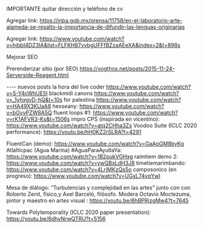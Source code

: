 IMPORTANTE quitar dirección y teléfono de cv

Agregar link: https://inba.gob.mx/prensa/11758/en-el-laboratorio-arte-alameda-se-resalto-la-importancia-de-difundir-las-lenguas-originarias

Agregar link: https://www.youtube.com/watch?v=hjbbI4DZ3IA&list=FLFKH87vvbgUFFfBZzaAEeXA&index=2&t=898s

Mejorar SEO

Prerenderizar sitio (por SEO) https://yogthos.net/posts/2015-11-24-Serverside-Reagent.html

---- nuevos posts
la hora del live coder https://www.youtube.com/watch?v=S-Y4cWhUE5I
blackmidi canons https://www.youtube.com/watch?v=_1yhxgvD-hQ&t=10s
for palestina https://www.youtube.com/watch?v=HA49X3KUaA8
hexseany: https://www.youtube.com/watch?v=bGvvPZW8A5Q
fluent loops #1: https://www.youtube.com/watch?v=rK1AFVR3-Ks&t=1506s
impro CPS (inspirada en vicentino): https://www.youtube.com/watch?v=atq2CHha3Zs
Voodoo Suite (ICLC 2020 performance): https://youtu.be/hH0KZ2rSLRA?t=4291

FluentCan (demo): https://www.youtube.com/watch?v=GaApGM8byKg
Atlalticpac (Agua Marina) #AguaParaAyutlaYa: https://www.youtube.com/watch?v=1B2pukVGHxg
raimtiem demo 2: https://www.youtube.com/watch?v=ywQBxLdH3J8
timetiemarimbando: https://www.youtube.com/watch?v=4LrjMKzQs5o
camposonico (en progreso): https://www.youtube.com/watch?v=UGxL74vqYwI

Mesa de diálogo: "Turbulencias y complejidad en las artes" junto con con Roberto Zenit, físico,y Axel Barceló, filósofo. Modera Octavio Moctezuma, pintor y maestro en artes visual : https://youtu.be/6hBPRjzgMw4?t=7645

Towards Polytemporality (ICLC 2020 paper presentation): https://youtu.be/6dhvNrwQTRU?t=5156
